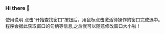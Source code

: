 ### Hi there 👋

<!--
**LuckySauce/LuckySauce** is a ✨ _special_ ✨ repository because its `README.md` (this file) appears on your GitHub profile.

Here are some ideas to get you started:

- 🔭 I’m currently working on ...
- 🌱 I’m currently learning ...
- 👯 I’m looking to collaborate on ...
- 🤔 I’m looking for help with ...
- 💬 Ask me about ...
- 📫 How to reach me: ...
- 😄 Pronouns: ...
- ⚡ Fun fact: ...
-->
使用说明
点击“开始查找窗口”按钮后，用鼠标点击激活待操作的窗口完成选中。程序会据此获取窗口的句柄等信息,之后就可以随意修改窗口大小啦！
